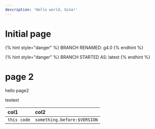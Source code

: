 ```yaml
---
description: 'Hello world, Gina!'
---
```


# Initial page





{% hint style="danger" %}
BRANCH RENAMED: g4.0
{% endhint %}

{% hint style="danger" %}
BRANCH STARTED AS: latest
{% endhint %}

# page 2

hello page2

testext


| col1| col2|
|:---|:---|
| `this code` | `something.before:$VERSION` |
